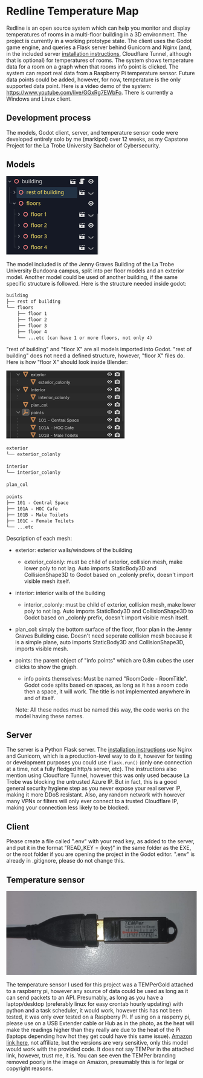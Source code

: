 # Redline Temperature Map
Redline is an open source system which can help you monitor and display temperatures of rooms in a multi-floor building in a 3D environment. The project is currently in a working prototype state. The client uses the Godot game engine, and queries a Flask server behind Gunicorn and Nginx (and, in the included server [installation instructions](server/README.md), Cloudflare Tunnel, although that is optional) for temperatures of rooms. The system shows temperature data for a room on a graph when that rooms info point is clicked. The system can report real data from a Raspberry Pi temperature sensor. Future data points could be added, however, for now, temperature is the only supported data point. Here is a video demo of the system: https://www.youtube.com/live/GGxRg7EWbFo. There is currently a Windows and Linux client.
## Development process
The models, Godot client, server, and temperature sensor code were developed entirely solo by me (markipol) over 12 weeks, as my Capstone Project for the La Trobe University Bachelor of Cybersecurity. 
## Models

<picture>
  <img src="images/godot_building_model_structure.png" >
</picture>

The model included is of the Jenny Graves Building of the La Trobe University Bundoora campus, split into per floor models and an exterior model. Another model could be used of another building, if the same specific structure is followed. Here is the structure needed inside godot:
```
building
├── rest of building
└── floors
    ├── floor 1
    ├── floor 2
    ├── floor 3
    ├── floor 4
    └── ...etc (can have 1 or more floors, not only 4)
```

"rest of building" and "floor X" are all models imported into Godot. "rest of building" does not need a defined structure, however, "floor X" files do. Here is how "floor X" should look inside Blender:

<picture>
  <img src="images/blender_floor_model_structure.png" >
</picture>

```
exterior
└── exterior_colonly

interior
└── interior_colonly

plan_col

points
├── 101 - Central Space
├── 101A - HOC Cafe
├── 101B - Male Toilets
├── 101C - Female Toilets
└── ...etc
```

Description of each mesh:
- exterior: exterior walls/windows of the building
  - exterior_colonly: must be child of exterior, collision mesh, make lower poly to not lag. Auto imports StaticBody3D and CollisionShape3D to Godot based on _colonly prefix, doesn't import visible mesh itself.

- interior: interior walls of the building
  - interior_colonly: must be child of exterior, collision mesh, make lower poly to not lag. Auto imports StaticBody3D and CollisionShape3D to Godot based on _colonly prefix, doesn't import visible mesh itself.

- plan_col: simply the bottom surface of the floor, floor plan in the Jenny Graves Building case. Doesn't need seperate collision mesh because it is a simple plane, auto imports StaticBody3D and CollisionShape3D, imports visible mesh.

- points: the parent object of "info points" which are 0.8m cubes the user clicks to show the graph.
  - info points themselves: Must be named "RoomCode - RoomTitle". Godot code splits based on spaces, as long as it has a room code then a space, it will work. The title is not implemented anywhere in and of itself.

  Note: All these nodes must be named this way, the code works on the model having these names.
## Server
The server is a Python Flask server. The [installation instructions](server/README.md) use Nginx and Gunicorn, which is a production-level way to do it, however for testing or development purposes you could use ```flask.run()``` (only one connection at a time, not a fully fledged http/s server, etc). The instructions also mention using Cloudflare Tunnel, however this was only used because La Trobe was blocking the untrusted Azure IP. But in fact, this is a good general security hygiene step as you never expose your real server IP, making it more DDoS resistant. Also, any random network with however many VPNs or filters will only ever connect to a trusted Cloudflare IP, making your connection less likely to be blocked. 
## Client
Please create a file called ".env" with your read key, as added to the server, and put it in the format "READ_KEY = (key)" in the same folder as the EXE, or the root folder if you are opening the project in the Godot editor. ".env" is already in .gitignore, please do not change this. 
## Temperature sensor

<picture>
  <img src="images/TEMPerGold.jpg" alt="A TEMPerGold attached to a USB Extension cable" width="600">
</picture>

The temperature sensor I used for this project was a TEMPerGold attached to a raspberry pi, however any source of data could be used as long as it can send packets to an API. Presumably, as long as you have a laptop/desktop (preferably linux for easy crontab hourly updating) with python and a task scheduler, it would work, however this has not been tested, it was only ever tested on a Raspberry Pi. If using on a rasperry pi, please use on a USB Extender cable or Hub as in the photo, as the heat will make the readings higher than they really are due to the heat of the Pi (laptops depending how hot they get could have this same issue). 
[Amazon link here](https://www.amazon.com.au/dp/B0B6Q236MK?ref=ppx_yo2ov_dt_b_fed_asin_title), not affiliate, but the versions are very sensitive, only this model would work with the provided code. It does not say TEMPer in the attached link, however, trust me, it is. You can see even the TEMPer branding removed poorly in the image on Amazon, presumably this is for legal or copyright reasons.

